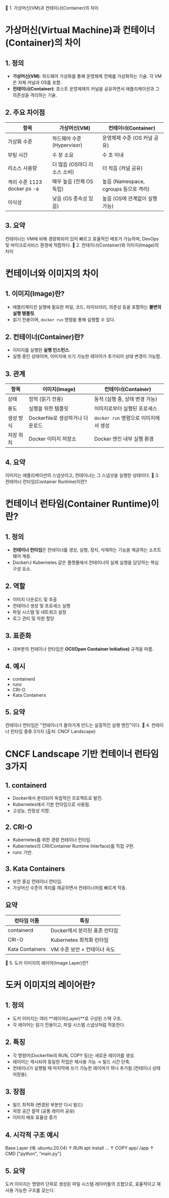 📄 1. 가상머신(VM)과 컨테이너(Container)의 차이
# 가상머신(Virtual Machine)과 컨테이너(Container)의 차이

## 1. 정의
- **가상머신(VM)**: 하드웨어 가상화를 통해 운영체제 전체를 가상화하는 기술. 각 VM은 자체 커널과 OS를 포함.
- **컨테이너(Container)**: 호스트 운영체제의 커널을 공유하면서 애플리케이션과 그 의존성을 격리하는 기술.

## 2. 주요 차이점

| 항목           | 가상머신(VM)                             | 컨테이너(Container)                     |
|----------------|------------------------------------------|------------------------------------------|
| 가상화 수준     | 하드웨어 수준 (Hypervisor)               | 운영체제 수준 (OS 커널 공유)             |
| 부팅 시간       | 수 분 소요                               | 수 초 이내                               |
| 리소스 사용량   | 더 많음 (OS마다 리소스 소비)             | 더 적음 (커널 공유)                      |
| 격리 수준      1123  docker ps -a  | 매우 높음 (전체 OS 독립)                 | 높음 (Namespace, cgroups 등으로 격리)    |
| 이식성         | 낮음 (OS 종속성 있음)                    | 높음 (OS에 관계없이 실행 가능)           |

## 3. 요약
컨테이너는 VM에 비해 경량화되어 있어 빠르고 효율적인 배포가 가능하며, DevOps 및 마이크로서비스 환경에 적합하다.
📄 2. 컨테이너(Container)와 이미지(Image)의 차이
# 컨테이너와 이미지의 차이

## 1. 이미지(Image)란?
- 애플리케이션 실행에 필요한 파일, 코드, 라이브러리, 의존성 등을 포함하는 **불변의 실행 템플릿**.
- 읽기 전용이며, `docker run` 명령을 통해 실행할 수 있다.

## 2. 컨테이너(Container)란?
- 이미지를 실행한 **실행 인스턴스**.
- 실행 중인 상태이며, 이미지에 쓰기 가능한 레이어가 추가되어 상태 변경이 가능함.

## 3. 관계

| 항목       | 이미지(Image)                     | 컨테이너(Container)                         |
|------------|------------------------------------|---------------------------------------------|
| 상태       | 정적 (읽기 전용)                   | 동적 (실행 중, 상태 변경 가능)             |
| 용도       | 실행을 위한 템플릿                 | 이미지로부터 실행된 프로세스               |
| 생성 방식 | Dockerfile로 생성하거나 다운로드 | `docker run` 명령으로 이미지에서 생성       |
| 저장 위치 | Docker 이미지 저장소               | Docker 엔진 내부 실행 환경                  |

## 4. 요약
이미지는 애플리케이션의 스냅샷이고, 컨테이너는 그 스냅샷을 실행한 상태이다.
📄 3. 컨테이너 런타임(Container Runtime)이란?
# 컨테이너 런타임(Container Runtime)이란?

## 1. 정의
- **컨테이너 런타임**은 컨테이너를 생성, 실행, 정지, 삭제하는 기능을 제공하는 소프트웨어 계층.
- Docker나 Kubernetes 같은 플랫폼에서 컨테이너의 실제 실행을 담당하는 핵심 구성 요소.

## 2. 역할
- 이미지 다운로드 및 추출
- 컨테이너 생성 및 프로세스 실행
- 파일 시스템 및 네트워크 설정
- 로그 관리 및 자원 할당

## 3. 표준화
- 대부분의 컨테이너 런타임은 **OCI(Open Container Initiative)** 규격을 따름.

## 4. 예시
- containerd
- runc
- CRI-O
- Kata Containers

## 5. 요약
컨테이너 런타임은 "컨테이너가 돌아가게 만드는 실질적인 실행 엔진"이다.
📄 4. 컨테이너 런타임 종류 3가지 (출처: CNCF Landscape)
# CNCF Landscape 기반 컨테이너 런타임 3가지

## 1. containerd
- Docker에서 분리되어 독립적인 프로젝트로 발전.
- Kubernetes에서 기본 런타임으로 사용됨.
- 고성능, 안정성 지향.

## 2. CRI-O
- Kubernetes를 위한 경량 컨테이너 런타임.
- Kubernetes의 CRI(Container Runtime Interface)를 직접 구현.
- runc 기반.

## 3. Kata Containers
- 보안 중심 컨테이너 런타임.
- 가상머신 수준의 격리를 제공하면서 컨테이너처럼 빠르게 작동.

## 요약

| 런타임 이름      | 특징                           |
|------------------|--------------------------------|
| containerd       | Docker에서 분리된 표준 런타임 |
| CRI-O            | Kubernetes 최적화 런타임       |
| Kata Containers  | VM 수준 보안 + 컨테이너 속도  |
📄 5. 도커 이미지의 레이어(Image Layer)란?
# 도커 이미지의 레이어란?

## 1. 정의
- 도커 이미지는 여러 **레이어(Layer)**로 구성된 스택 구조.
- 각 레이어는 읽기 전용이고, 파일 시스템 스냅샷처럼 작동한다.

## 2. 특징
- 각 명령어(Dockerfile의 RUN, COPY 등)는 새로운 레이어를 생성.
- 레이어는 캐시되어 동일한 작업은 재사용 가능 → 빌드 시간 단축.
- 컨테이너가 실행될 때 마지막에 쓰기 가능한 레이어가 하나 추가됨 (컨테이너 상태 저장용).

## 3. 장점
- 빌드 최적화 (변경된 부분만 다시 빌드)
- 저장 공간 절약 (공통 레이어 공유)
- 이미지 배포 효율성 증가

## 4. 시각적 구조 예시
Base Layer (예: ubuntu:20.04)
↑
RUN apt install ...
↑
COPY app/ /app
↑
CMD ["python", "main.py"]


## 5. 요약
도커 이미지는 명령어 단위로 생성된 파일 시스템 레이어들의 조합으로, 효율적이고 재사용 가능한 구조를 갖는다.